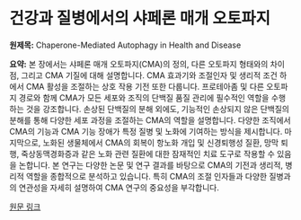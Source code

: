 # 건강과 질병에서의 샤페론 매개 오토파지

**원제목:** Chaperone-Mediated Autophagy in Health and Disease

**요약:** 본 장에서는 샤페론 매개 오토파지(CMA)의 정의, 다른 오토파지 형태와의 차이점, 그리고 CMA 기질에 대해 설명합니다.  CMA 효과기와 조절인자 및 생리적 조건 하에서 CMA 활성을 조절하는 상호 작용 기전 또한 다룹니다.  프로테아좀 및 다른 오토파지 경로와 함께 CMA가 모든 세포와 조직의 단백질 품질 관리에 필수적인 역할을 수행하는 것을 강조합니다. 손상된 단백질의 분해 외에도, 기능적인 손상되지 않은 단백질의 분해를 통해 다양한 세포 과정을 조절하는 CMA의 역할을 설명합니다.  다양한 조직에서 CMA의 기능과 CMA 기능 장애가 특정 질병 및 노화에 기여하는 방식을 제시합니다.  마지막으로, 노화된 생물체에서 CMA의 회복이 항노화 개입 및 신경퇴행성 질환, 망막 퇴행, 죽상동맥경화증과 같은 노화 관련 질환에 대한 잠재적인 치료 도구로 작용할 수 있음을 논합니다.  본 연구는 다양한 논문 및 연구 결과를 바탕으로 CMA의 기전과 생리적, 병리적 역할을 종합적으로 분석하고 있습니다.  특히 CMA의 조절 인자들과 다양한 질병과의 연관성을 자세히 설명하여 CMA 연구의 중요성을 부각합니다.

[원문 링크](https://link.springer.com/chapter/10.1007/978-3-031-88121-3_11)
